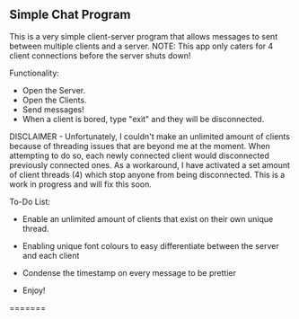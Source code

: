 Simple Chat Program
-------------------

This is a very simple client-server program that allows messages to sent between multiple clients and a server.
NOTE: This app only caters for 4 client connections before the server shuts down!

Functionality:
- Open the Server.
- Open the Clients.
- Send messages!
- When a client is bored, type "exit" and they will be disconnected.

DISCLAIMER - Unfortunately, I couldn't make an unlimited amount of clients because of threading issues that are beyond me at the moment.
When attempting to do so, each newly connected client would disconnected previously connected ones. As a workaround, I have
activated a set amount of client threads (4) which stop anyone from being disconnected. This is a work in progress and will fix this soon.

To-Do List:
- Enable an unlimited amount of clients that exist on their own unique thread.
- Enabling unique font colours to easy differentiate between the server and each client
- Condense the timestamp on every message to be prettier

- Enjoy!

=======
